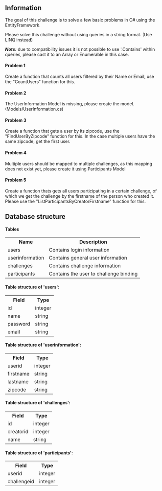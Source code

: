 ﻿## Information
The goal of this challenge is to solve a few basic problems in C# using the EntityFramework.

Please solve this challenge without using queries in a string format. (Use LINQ instead)

***Note:*** due to compatibility issues it is not possible to use '.Contains' within queries, please cast it to an Array or Enumerable in this case. 

#### Problem 1
Create a function that counts all users filtered by their Name or Email, use the "CountUsers" function for this.

#### Problem 2
The UserInformation Model is missing, please create the model. (Models/UserInformation.cs)

#### Problem 3
Create a function that gets a user by its zipcode, use the "FindUserByZipcode" function for this.
In the case multiple users have the same zipcode, get the first user.

#### Problem 4
Multiple users should be mapped to multiple challenges, as this mapping does not exist yet, please create it using Participants Model

#### Problem 5
Create a function thats gets all users participating in a certain challenge, of which we get the challenge by the firstname of the person who created it. Please use the "ListParticipantsByCreatorFirstname" function for this.

## Database structure

#### Tables
<table>
    <tr>
        <th>Name</th>
        <th>Description</th>
    </tr>
    <tr>
        <td>users</td>
        <td>Contains login information</td>
    </tr>
    <tr>
        <td>userinformation</td>
        <td>Contains general user information</td>
    </tr>
    <tr>
        <td>challenges</td>
        <td>Contains challenge information</td>
    </tr>
    <tr>
        <td>participants</td>
        <td>Contains the user to challenge binding</td>
    </tr>
</table>

#### Table structure of 'users':
<table>
    <tr>
        <th>Field</th>
        <th>Type</th>
    </tr>
    <tr>
        <td>id</td>
        <td>integer</td>
    </tr>
    <tr>
        <td>name</td>
        <td>string</td>
    </tr>
    <tr>
        <td>password</td>
        <td>string</td>
    </tr>
    <tr>
        <td>email</td>
        <td>string</td>
    </tr>
</table>

#### Table structure of 'userinformation':
<table>
    <tr>
        <th>Field</th>
        <th>Type</th>
    </tr>
    <tr>
        <td>userid</td>
        <td>integer</td>
    </tr>
    <tr>
        <td>firstname</td>
        <td>string</td>
    </tr>
    <tr>
        <td>lastname</td>
        <td>string</td>
    </tr>
    <tr>
        <td>zipcode</td>
        <td>string</td>
    </tr>
</table>

#### Table structure of 'challenges':
<table>
    <tr>
        <th>Field</th>
        <th>Type</th>
    </tr>
    <tr>
        <td>id</td>
        <td>integer</td>
    </tr>
    <tr>
        <td>creatorid</td>
        <td>integer</td>
    </tr>
    <tr>
        <td>name</td>
        <td>string</td>
    </tr>
</table>

#### Table structure of 'participants':
<table>
    <tr>
        <th>Field</th>
        <th>Type</th>
    </tr>
    <tr>
        <td>userid</td>
        <td>integer</td>
    </tr>
    <tr>
        <td>challengeid</td>
        <td>integer</td>
    </tr>
</table>